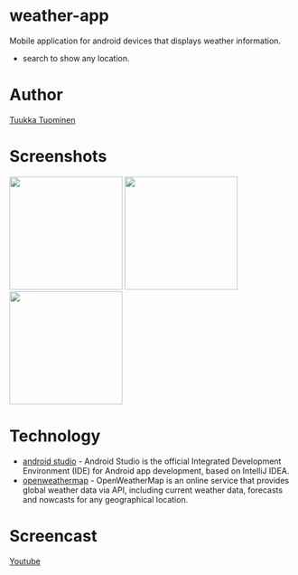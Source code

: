 # weather-app

Mobile application for android devices that displays weather information.
- search to show any location.

# Author

[Tuukka Tuominen](https://github.com/tuominentuukka)

# Screenshots
<p float="left">
<img src="https://user-images.githubusercontent.com/77830209/169704703-4cdefbe7-65b9-4e16-bb65-c6812f4ed8bb.png" width="200">
<img src="https://user-images.githubusercontent.com/77830209/169704705-1a0e68b5-6fc7-4949-a483-ac71aa5c9011.png" width="200">
<img src="https://user-images.githubusercontent.com/77830209/169704706-96d46285-8f36-4707-be0e-b9f286c1941d.png" width="200">
 </p>

# Technology

- [android studio](https://developer.android.com/studio) - Android Studio is the official Integrated Development Environment (IDE) for Android app development, based on IntelliJ IDEA.
- [openweathermap](https://openweathermap.org) - OpenWeatherMap is an online service that provides global weather data via API, including current weather data, forecasts and nowcasts for any geographical location.

# Screencast

[Youtube](https://www.youtube.com/watch?v=nVQifyXUWf8)
